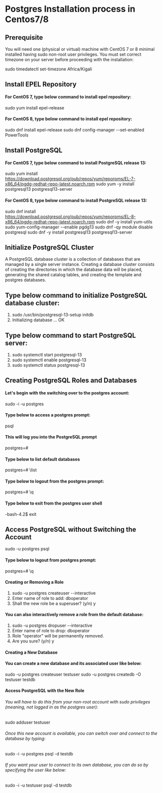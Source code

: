 # Postgres Installation process in Centos7/8

## Prerequisite
You will need one (physical or virtual) machine with CentOS 7 or 8 minimal installed having sudo non-root user privileges. 
You must set correct timezone on your server before proceeding with the installation:

sudo timedatectl set-timezone Africa/Kigali

## Install EPEL Repository
#### For CentOS 7, type below command to install epel repository:
sudo yum install epel-release
#### For CentOS 8, type below command to install epel repository:
sudo dnf install epel-release
sudo dnf config-manager --set-enabled PowerTools
## Install PostgreSQL
#### For CentOS 7, type below command to install PostgreSQL release 13:
sudo yum install https://download.postgresql.org/pub/repos/yum/reporpms/EL-7-x86_64/pgdg-redhat-repo-latest.noarch.rpm
sudo yum -y install postgresql13 postgresql13-server
#### For CentOS 8, type below command to install PostgreSQL release 13:
sudo dnf install https://download.postgresql.org/pub/repos/yum/reporpms/EL-8-x86_64/pgdg-redhat-repo-latest.noarch.rpm
sudo dnf -y install yum-utils
sudo yum-config-manager --enable pgdg13
sudo dnf -qy module disable postgresql
sudo dnf -y install postgresql13 postgresql13-server
## Initialize PostgreSQL Cluster
A PostgreSQL database cluster is a collection of databases that are managed by a single server instance. 
Creating a database cluster consists of creating the directories in which the database data will be placed, generating the shared catalog tables, and creating the template and postgres databases.

## Type below command to initialize PostgreSQL database cluster:
1. sudo /usr/bin/postgresql-13-setup initdb
2. Initializing database ... OK

## Type below command to start PostgreSQL server:
1. sudo systemctl start postgresql-13
2. sudo systemctl enable postgresql-13
3. sudo systemctl status postgresql-13

## Creating PostgreSQL Roles and Databases
#### Let's begin with the switching over to the postgres account:
sudo -i -u postgres
#### Type below to access a postgres prompt:
psql
#### This will log you into the PostgreSQL prompt
postgres=#
#### Type below to list default databases
postgres=# \list
#### Type below to logout from the postgres prompt:
postgres=# \q
#### Type below to exit from the postgres user shell
-bash-4.2$ exit
## Access PostgreSQL without Switching the Account
sudo -u postgres psql
#### Type below to logout from postgres prompt:
postgres=# \q
#### Creating or Removing a Role
1. sudo -u postgres createuser --interactive
2. Enter name of role to add: dboperator
3. Shall the new role be a superuser? (y/n) y
#### You can also interactively remove a role from the default database:
1. sudo -u postgres dropuser --interactive
2. Enter name of role to drop: dboperator
3. Role "operator" will be permanently removed.
4. Are you sure? (y/n) y
#### Creating a New Database
#### You can create a new database and its associated user like below:
sudo -u postgres createuser testuser
sudo -u postgres createdb -O testuser testdb
#### Access PostgreSQL with the New Role
###### You will have to do this from your non-root account with sudo privileges (meaning, not logged in as the postgres user):
sudo adduser testuser
###### Once this new account is available, you can switch over and connect to the database by typing:
sudo -i -u postgres psql -d testdb
###### If you want your user to connect to its own database, you can do so by specifying the user like below:
sudo -i -u testuser psql -d testdb


